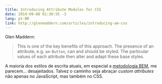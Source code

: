 ```yaml
---
title: Introducing Attribute Modules for CSS
date: 2014-09-08 01:30:55 -3
lang: pt-BR
link: http://glenmaddern.com/articles/introducing-am-css
---
```


Glen Maddern:

> This is one of the key benefits of this approach. The presence of an attribute, e.g. `am-Button`, can and should be styled. The particular values of each attribute then alter and adapt these base styles.

A maioria dos estilos de escrita atuais, em especial a [metodologia BEM](http://bem.info/), me parecem... desajeitados. Talvez o caminho seja abraçar _custom attributes_ não apenas no JavaScript, mas também no CSS.
